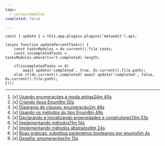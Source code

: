 ```yaml
---
tags:
  - cursos/modulos
completed: false

---
```


```dataviewjs
const { update } = this.app.plugins.plugins['metaedit'].api;

(async function updatePercentTasks() {
	const tasksModulos = dv.current().file.tasks;
	const incompletedTasks = tasksModulos.where(t=>!t.completed).length;
	
	if(incompletedTasks == 0)
		await update('completed', true, dv.current().file.path);
	else if(dv.current().completed) await update('completed', false, dv.current().file.path);
})()
```
---
1. [x] [Usando enumerações à moda antiga24m 40s](https://app.algaworks.com/aulas/4706/usando-enumeracoes-a-moda-antiga)
2. [x] [Criando tipos Enum9m 50s](https://app.algaworks.com/aulas/4707/criando-tipos-enum)
3. [x] [Diagrama de classes: enumeração2m 48s](https://app.algaworks.com/aulas/4708/diagrama-de-classes-enumeracao)
4. [x] [Usando os métodos do tipo Enum8m 49s](https://app.algaworks.com/aulas/4709/usando-os-metodos-do-tipo-enum)
5. [x] [Declarando e inicializando propriedades e construtores13m 53s](https://app.algaworks.com/aulas/4710/declarando-e-inicializando-propriedades-e-construtores)
6. [x] [Implementando métodos11m 14s](https://app.algaworks.com/aulas/4711/implementando-metodos)
7. [x] [Implementando métodos abstratos9m 24s](https://app.algaworks.com/aulas/4712/implementando-metodos-abstratos)
8. [x] [Boas práticas: substitua parâmetros booleanos por enums5m 4s](https://app.algaworks.com/aulas/4713/boas-praticas-substitua-parametros-booleanos-por-enums)
9. [x] [Desafio: enumerações1m 13s](https://app.algaworks.com/aulas/4714/desafio-enumeracoes)